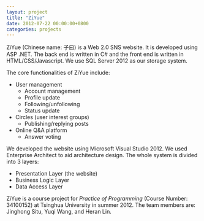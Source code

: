 ```yaml
---
layout: project
title: "ZiYue"
date: 2012-07-22 00:00:00+0800
categories: projects
---
```


ZiYue (Chinese name: 子曰) is a Web 2.0 SNS website. It is developed using ASP .NET. The back end is written in C# and the front end is written in HTML/CSS/Javascript. We use SQL Server 2012 as our storage system.

The core functionalities of ZiYue include:

*   User management
    *   Account management
    *   Profile update
    *   Following/unfollowing
    *   Status update
*   Circles (user interest groups)
    *   Publishing/replying posts
*   Online Q&A platform
    *   Answer voting

We developed the website using Microsoft Visual Studio 2012. We used Enterprise Architect to aid architecture design. The whole system is divided into 3 layers:

*   Presentation Layer (the website)
*   Business Logic Layer
*   Data Access Layer

ZiYue is a course project for *Practice of Programming* (Course Number: 34100152) at Tsinghua University in summer 2012. The team members are: Jinghong Situ, Yuqi Wang, and Heran Lin.